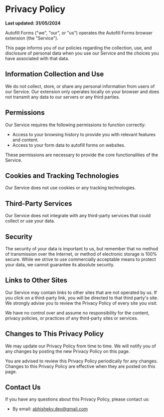 # Privacy Policy

**Last updated: 31/05/2024**

Autofill Forms ("we", "our", or "us") operates the Autofill Forms browser extension (the "Service").

This page informs you of our policies regarding the collection, use, and disclosure of personal data when you use our Service and the choices you have associated with that data.

## Information Collection and Use

We do not collect, store, or share any personal information from users of our Service. Our extension only operates locally on your browser and does not transmit any data to our servers or any third parties.

## Permissions

Our Service requires the following permissions to function correctly:
- Access to your browsing history to provide you with relevant features and content.
- Access to your form data to autofill forms on websites.

These permissions are necessary to provide the core functionalities of the Service.

## Cookies and Tracking Technologies

Our Service does not use cookies or any tracking technologies.

## Third-Party Services

Our Service does not integrate with any third-party services that could collect or use your data.

## Security

The security of your data is important to us, but remember that no method of transmission over the Internet, or method of electronic storage is 100% secure. While we strive to use commercially acceptable means to protect your data, we cannot guarantee its absolute security.

## Links to Other Sites

Our Service may contain links to other sites that are not operated by us. If you click on a third-party link, you will be directed to that third party's site. We strongly advise you to review the Privacy Policy of every site you visit.

We have no control over and assume no responsibility for the content, privacy policies, or practices of any third-party sites or services.

## Changes to This Privacy Policy

We may update our Privacy Policy from time to time. We will notify you of any changes by posting the new Privacy Policy on this page.

You are advised to review this Privacy Policy periodically for any changes. Changes to this Privacy Policy are effective when they are posted on this page.

## Contact Us

If you have any questions about this Privacy Policy, please contact us:
- By email: abhishekv.dev@gmail.com
